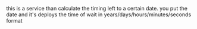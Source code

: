 this is a service than calculate the timing left to a certain date. you put the date  and it's deploys the time of wait in years/days/hours/minutes/seconds format
